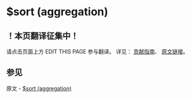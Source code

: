 # $sort (aggregation)

## ！本页翻译征集中！

请点击页面上方 EDIT THIS PAGE 参与翻译。
详见：
[贡献指南]( https://github.com/JinMuInfo/MongoDB-Manual-zh/blob/master/CONTRIBUTING.md )、
[原文链接](  https://docs.mongodb.com/manual/reference/operator/aggregation/sort/  )。

## 参见

原文 - [$sort (aggregation)]( https://docs.mongodb.com/manual/reference/operator/aggregation/sort/ )

